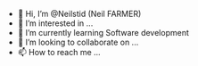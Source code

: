 - 👋 Hi, I’m @Neilstid (Neil FARMER)
- 👀 I’m interested in ...
- 🌱 I’m currently learning Software development
- 💞️ I’m looking to collaborate on ...
- 📫 How to reach me ...

<!---
Neilstid/Neilstid is a ✨ special ✨ repository because its `README.md` (this file) appears on your GitHub profile.
You can click the Preview link to take a look at your changes.
--->

